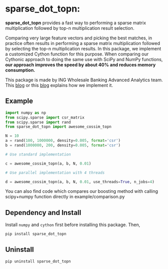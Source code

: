 # sparse\_dot\_topn: 

**sparse\_dot\_topn** provides a fast way to performing a sparse matrix multiplication followed by top-n multiplication result selection.

Comparing very large feature vectors and picking the best matches, in practice often results in performing a sparse matrix multiplication followed by selecting the top-n multiplication results. In this package, we implement a customized Cython function for this purpose. When comparing our Cythonic approach to doing the same use with SciPy and NumPy functions, **our approach improves the speed by about 40% and reduces memory consumption.**

This package is made by ING Wholesale Banking Advanced Analytics team. This [blog](https://medium.com/@ingwbaa/https-medium-com-ingwbaa-boosting-selection-of-the-most-similar-entities-in-large-scale-datasets-450b3242e618) or this [blog](https://www.sun-analytics.nl/posts/2017-07-26-boosting-selection-of-most-similar-entities-in-large-scale-datasets/) explains how we implement it.

## Example
``` python
import numpy as np
from scipy.sparse import csr_matrix
from scipy.sparse import rand
from sparse_dot_topn import awesome_cossim_topn

N = 10
a = rand(100, 1000000, density=0.005, format='csr')
b = rand(1000000, 200, density=0.005, format='csr')

# Use standard implementation

c = awesome_cossim_topn(a, b, N, 0.01)

# Use parallel implementation with 4 threads

d = awesome_cossim_topn(a, b, N, 0.01, use_threads=True, n_jobs=4)
```

You can also find code which compares our boosting method with calling scipy+numpy function directly in example/comparison.py

## Dependency and Install
Install `numpy` and `cython` first before installing this package. Then,
``` sh
pip install sparse_dot_topn
```


## Uninstall
``` sh
pip uninstall sparse_dot_topn
```
